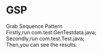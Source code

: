 # GSP
Grab Sequence Pattern   
Firstly,run com.test.GenTestdata.java;  
Secondly,run com.test.Test.java;  
Then,you can see the results. 
